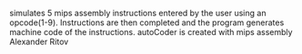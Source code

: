 simulates 5 mips assembly instructions entered by the user using an opcode(1-9). Instructions are then completed and the program generates machine code of the instructions. autoCoder is created with mips assembly
Alexander Ritov
